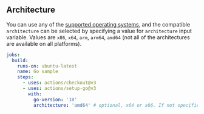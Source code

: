 ## Architecture

You can use any of the [supported operating systems](https://docs.github.com/en/actions/reference/virtual-environments-for-github-hosted-runners), and the compatible `architecture` can be selected by specifying a value for `architecture` input variable. Values are `x86`, `x64`, `arm`, `arm64`, `amd64` (not all of the architectures are available on all platforms).

```yaml
jobs:
  build:
    runs-on: ubuntu-latest
    name: Go sample
    steps:
      - uses: actions/checkout@v3
      - uses: actions/setup-go@v3
        with:
          go-version: '18'
          architecture: 'amd64' # optional, x64 or x86. If not specified, x64 will be used by default
```